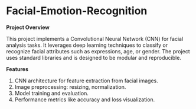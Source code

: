 ﻿# Facial-Emotion-Recognition

**Project Overview**

This project implements a Convolutional Neural Network (CNN) for facial analysis tasks. It leverages deep learning techniques to classify or recognize facial attributes such as expressions, age, or gender. The project uses standard libraries and is designed to be modular and reproducible.

**Features**

1. CNN architecture for feature extraction from facial images.
2. Image preprocessing: resizing, normalization.
3. Model training and evaluation.
4. Performance metrics like accuracy and loss visualization.

